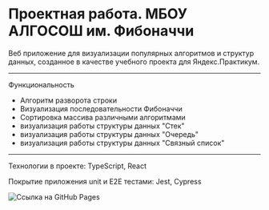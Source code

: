 # Проектная работа. МБОУ АЛГОСОШ им. Фибоначчи

Веб приложение для визуализации популярных алгоритмов и структур данных, созданное в качестве учебного проекта для Яндекс.Практикум.

---
Функциональность
+ Алгоритм разворота строки
+ Визуализация последовательности Фибоначчи
+ Сортировка массива различными алгоритмами
+ визуализация работы структуры данных "Стек"
+ визуализация работы структуры данных "Очередь"
+ визуализация работы структуры данных "Связный список"

---
Технологии в проекте:
TypeScript, React

Покрытие приложения unit и E2E тестами:
Jest, Cypress

![Ссылка на GitHub Pages](https://dvortsovs.github.io/algososh/#)
